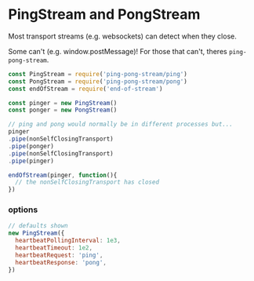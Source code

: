 # PingStream and PongStream

Most transport streams (e.g. websockets) can detect when they close.

Some can't (e.g. window.postMessage)! For those that can't, theres `ping-pong-stream`.

```js
const PingStream = require('ping-pong-stream/ping')
const PongStream = require('ping-pong-stream/pong')
const endOfStream = require('end-of-stream')

const pinger = new PingStream()
const ponger = new PongStream()

// ping and pong would normally be in different processes but...
pinger
.pipe(nonSelfClosingTransport)
.pipe(ponger)
.pipe(nonSelfClosingTransport)
.pipe(pinger)

endOfStream(pinger, function(){
  // the nonSelfClosingTransport has closed
})
```

### options

```js
// defaults shown
new PingStream({
  heartbeatPollingInterval: 1e3,
  heartbeatTimeout: 1e2,
  heartbeatRequest: 'ping',
  heartbeatResponse: 'pong',
})
```